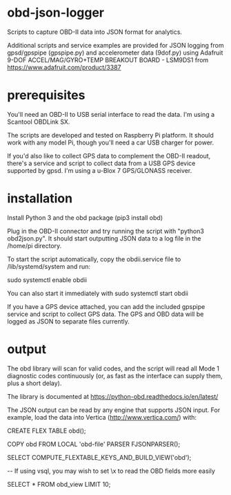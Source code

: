 # obd-json-logger
Scripts to capture OBD-II data into JSON format for analytics.

Additional scripts and service examples are provided for JSON logging from gpsd/gpspipe (gpspipe.py) and accelerometer data (9dof.py) using Adafruit 9-DOF ACCEL/MAG/GYRO+TEMP BREAKOUT BOARD - LSM9DS1 from https://www.adafruit.com/product/3387

# prerequisites
You'll need an OBD-II to USB serial interface to read the data.  I'm using a Scantool OBDLink SX.

The scripts are developed and tested on Raspberry Pi platform.  It should work with any model Pi, though you'll need a car USB charger for power.

If you'd also like to collect GPS data to complement the OBD-II readout, there's a service and script to collect data from a USB GPS device supported by gpsd.  I'm using a u-Blox 7 GPS/GLONASS receiver.

# installation
Install Python 3 and the obd package (pip3 install obd)

Plug in the OBD-II connector and try running the script with "python3 obd2json.py".  It should start outputting JSON data to a log file in the /home/pi directory.

To start the script automatically, copy the obdii.service file to /lib/systemd/system and run:

sudo systemctl enable obdii

You can also start it immediately with sudo systemctl start obdii

If you have a GPS device attached, you can add the included gpspipe service and script to collect GPS data.  The GPS and OBD data will be logged as JSON to separate files currently.

# output
The obd library will scan for valid codes, and the script will read all Mode 1 diagnostic codes continuously (or, as fast as the interface can supply them, plus a short delay).

The library is documented at https://python-obd.readthedocs.io/en/latest/

The JSON output can be read by any engine that supports JSON input.  For example, load the data into Vertica (http://www.vertica.com/) with:

CREATE FLEX TABLE obd();

COPY obd FROM LOCAL 'obd-file' PARSER FJSONPARSER();

SELECT COMPUTE_FLEXTABLE_KEYS_AND_BUILD_VIEW('obd');

-- If using vsql, you may wish to set \x to read the OBD fields more easily

SELECT * FROM obd_view LIMIT 10;
